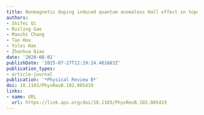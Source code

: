 ```yaml
---
title: Nonmagnetic doping induced quantum anomalous Hall effect in topological insulators
authors:
- Shifei Qi
- Ruiling Gao
- Maozhi Chang
- Tao Hou
- Yulei Han
- Zhenhua Qiao
date: '2020-08-01'
publishDate: '2025-07-27T12:19:24.401683Z'
publication_types:
- article-journal
publication: '*Physical Review B*'
doi: 10.1103/PhysRevB.102.085419
links:
- name: URL
  url: https://link.aps.org/doi/10.1103/PhysRevB.102.085419
---
```

